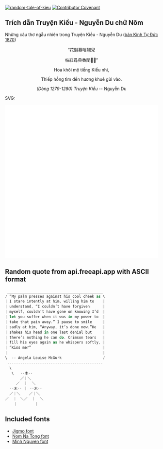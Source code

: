 [![random-tale-of-kieu](https://github.com/huuquyet/random-tale-of-kieu/actions/workflows/random-tale-of-kieu.yml/badge.svg)](https://github.com/huuquyet/random-tale-of-kieu/actions/workflows/random-tale-of-kieu.yml)
[![Contributor Covenant](https://img.shields.io/badge/Contributor%20Covenant-2.1-4baaaa.svg)](.github/CODE_OF_CONDUCT.md "Contributor Covenant 2.1")

## Trích dẫn Truyện Kiều - Nguyễn Du chữ Nôm

Những câu thơ ngẫu nhiên trong Truyện Kiều - Nguyễn Du ([bản Kinh Tự Đức 1870](https://vi.wikisource.org/wiki/Truy%E1%BB%87n_Ki%E1%BB%81u_(b%E1%BA%A3n_Kinh_T%E1%BB%B1_%C4%90%E1%BB%A9c_1870)))

<div align="center">
<!-- START_KIEU -->
      <p class="nom">“花魁慕㗂翹兒</p>
      <p class="nom">帖紅尋典香閨𠳚𠓨”</p>
      <p class="quocngu">Hoa khôi mộ tiếng Kiều nhi,</p>
      <p class="quocngu">Thiếp hồng tìm đến hương khuê gửi vào.</p>
      <p class="author"><i>(Dòng 1279-1280) Truyện Kiều</i> -- Nguyễn Du</p>
<!-- END_KIEU -->
</div>

SVG:

<div align="center">
  <img src="./assets/random-kieu.svg" alt="The Tale of Kieu - Nguyen Du">
</div>

## Random quote from api.freeapi.app with ASCII format

<!-- START_QUOTE -->
```rust
 ____________________________________________
/ “My palm presses against his cool cheek as \
| I stare intently at him, willing him to    |
| understand, “I couldn’t have forgiven      |
| myself, couldn’t have gone on knowing I’d  |
| let you suffer when it was in my power to  |
| take that pain away.” I pause to smile     |
| sadly at him, “Anyway, it’s done now.”He   |
| shakes his head in one last denial but     |
| there’s nothing he can do. Crimson tears   |
| fill his eyes again as he whispers softly, |
| “Kiss me?”                                 |
|                                            |
\  -- Angela Louise McGurk                   /
 --------------------------------------------
  \
   \   --木--
       ／｜＼
     ／  ｜  ＼
  --木-- ｜ --木--
  ／｜＼    ／｜＼
／  ｜　＼／  ｜  ＼
    ｜        ｜
```
<!-- END_QUOTE -->

## Included fonts

- [Jigmo font](https://github.com/kamichikoichi/jigmo)
- [Nom Na Tong font](https://github.com/nomfoundation/font)
- [Minh Nguyen font](https://github.com/TKYKmori/Minh-Nguyen)
